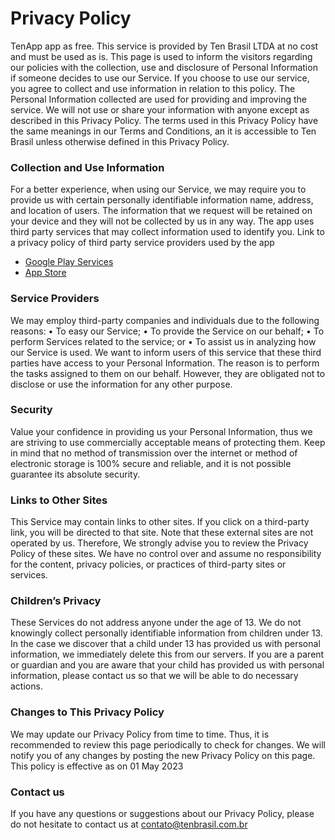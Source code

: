 # Privacy Policy #

TenApp app as free. This service is provided by Ten Brasil LTDA at no cost and must be used as is.
This page is used to inform the visitors regarding our policies with the collection, use and disclosure of Personal Information if someone decides to use our Service.
If you choose to use our service, you agree to collect and use information in relation to this policy. The Personal Information collected are used for providing and improving the service. We will not use or share your information with anyone except as described in this Privacy Policy.
The terms used in this Privacy Policy have the same meanings in our Terms and Conditions, an it is accessible to Ten Brasil unless otherwise defined in this Privacy Policy.

### Collection and Use Information ###

For a better experience, when using our Service, we may require you to provide us with certain personally identifiable information name, address, and location of users. The information that we request will be retained on your device and they will not be collected by us in any way.
The app uses third party services that may collect information used to identify you.
Link to a privacy policy of third party service providers used by the app

* [Google Play Services](https://policies.google.com/privacy)
* [App Store](https://www.apple.com/legal/privacy/br/)


### Service Providers ###

We may employ third-party companies and individuals due to the following reasons:
•	To easy our Service;
•	To provide the Service on our behalf;
•	To perform Services related to the service; or
•	To assist us in analyzing how our Service is used.
We want to inform users of this service that these third parties have access to your Personal Information. The reason is to perform the tasks assigned to them on our behalf. However, they are obligated not to disclose or use the information for any other purpose.


### Security ###

Value your confidence in providing us your Personal Information, thus we are striving to use commercially acceptable means of protecting them. Keep in mind that no method of transmission over the internet or method of electronic storage is 100% secure and reliable, and it is not possible guarantee its absolute security.

### Links to Other Sites ###

This Service may contain links to other sites. If you click on a third-party link, you will be directed to that site. Note that these external sites are not operated by us. Therefore, We strongly advise you to review the Privacy Policy of these sites. We have no control over and assume no responsibility for the content, privacy policies, or practices of third-party sites or services.

### Children’s Privacy ###

These Services do not address anyone under the age of 13. We do not knowingly collect personally identifiable information from children under 13. In the case we discover that a child under 13 has provided us with personal information, we immediately delete this from our servers. If you are a parent or guardian and you are aware that your child has provided us with personal information, please contact us so that we will be able to do necessary actions.

### Changes to This Privacy Policy ###

We may update our Privacy Policy from time to time. Thus, it is recommended to review this page periodically to check for changes. We will notify you of any changes by posting the new Privacy Policy on this page.
This policy is effective as on 01 May 2023

### Contact us ###

If you have any questions or suggestions about our Privacy Policy, please do not hesitate to contact us at contato@tenbrasil.com.br

